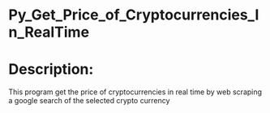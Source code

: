 # Py_Get_Price_of_Cryptocurrencies_In_RealTime

# Description:
This program get the price of cryptocurrencies in real time by web scraping a google search of the selected crypto currency
